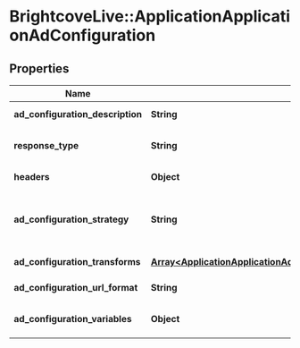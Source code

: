 # BrightcoveLive::ApplicationApplicationAdConfiguration

## Properties
Name | Type | Description | Notes
------------ | ------------- | ------------- | -------------
**ad_configuration_description** | **String** | The ad configuration description | 
**response_type** | **String** | The ad configuration response type (Dfp, Vast, or SmartXML) | 
**headers** | **Object** | The ad configuration headers | 
**ad_configuration_strategy** | **String** | The ad configuration strategy (SingleAdResponse, or MultipleAdResponse) | 
**ad_configuration_transforms** | [**Array&lt;ApplicationApplicationAdConfigurationAdConfigurationTransforms&gt;**](ApplicationApplicationAdConfigurationAdConfigurationTransforms.md) | The ad configuration transforms | 
**ad_configuration_url_format** | **String** | The URL template for the ad server | 
**ad_configuration_variables** | **Object** | Key/value pairs for the ad server URL template | 


